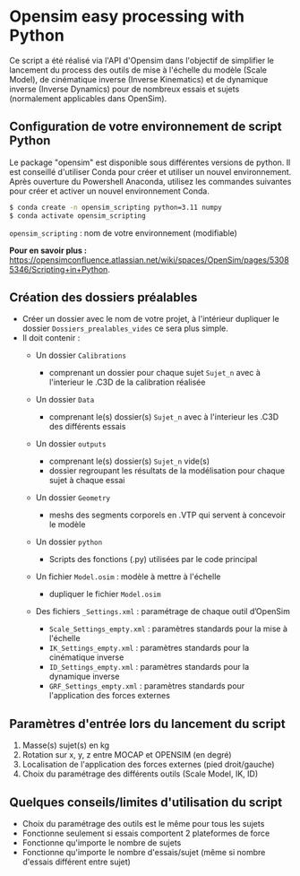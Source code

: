 # Opensim easy processing with Python
Ce script a été réalisé via l'API d'Opensim dans l'objectif de simplifier le lancement du process des outils de mise à l'échelle du modèle (Scale Model), de cinématique inverse (Inverse Kinematics) et de dynamique inverse (Inverse Dynamics) pour de nombreux essais et sujets (normalement applicables dans OpenSim). 

## Configuration de votre environnement de script Python 
Le package "opensim" est disponible sous différentes versions de python. Il est conseillé d'utiliser Conda pour créer et utiliser un nouvel environnement. Après ouverture du Powershell Anaconda, utilisez les commandes suivantes pour créer et activer un nouvel environnement Conda. 
```bash
$ conda create -n opensim_scripting python=3.11 numpy
$ conda activate opensim_scripting
```
`opensim_scripting` : nom de votre environnement (modifiable)

**Pour en savoir plus :** https://opensimconfluence.atlassian.net/wiki/spaces/OpenSim/pages/53085346/Scripting+in+Python.

## Création des dossiers préalables 
- Créer un dossier avec le nom de votre projet, à l'intérieur dupliquer le dossier `Dossiers_prealables_vides` ce sera plus simple.
- Il doit contenir :
  * Un dossier `Calibrations`
    + comprenant un dossier pour chaque sujet `Sujet_n` avec à l'interieur le .C3D de la calibration réalisée
  * Un dossier `Data`
    + comprenant le(s) dossier(s) `Sujet_n` avec à l'interieur les .C3D des différents essais
  * Un dossier `outputs`
    + comprenant le(s) dossier(s) `Sujet_n` vide(s)
    + dossier regroupant les résultats de la modélisation pour chaque sujet à chaque essai
  * Un dossier `Geometry`
    +  meshs des segments corporels en .VTP qui servent à concevoir le modèle
  * Un dossier `python`
    + Scripts des fonctions (.py) utilisées  par le code principal
      
  * Un fichier `Model.osim` : modèle à mettre à l'échelle
    + dupliquer le fichier `Model.osim` 
  * Des fichiers `_Settings.xml` : paramétrage de chaque outil d’OpenSim
    + `Scale_Settings_empty.xml` : paramètres standards pour la mise à l'échelle 
    + `IK_Settings_empty.xml` : paramètres standards pour la cinématique inverse
    + `ID_Settings_empty.xml` : paramètres standards pour la dynamique inverse
    + `GRF_Settings_empty.xml` : paramètres standards pour l'application des forces externes
   
## Paramètres d'entrée lors du lancement du script
1. Masse(s) sujet(s) en kg
2. Rotation sur x, y, z entre MOCAP et OPENSIM (en degré)
3. Localisation de l'application des forces externes (pied droit/gauche)
4. Choix du paramétrage des différents outils (Scale Model, IK, ID)
 
## Quelques conseils/limites d'utilisation du script
- Choix du paramétrage des outils est le même pour tous les sujets
- Fonctionne seulement si essais comportent 2 plateformes de force
- Fonctionne qu'importe le nombre de sujets
- Fonctionne qu'importe le nombre d'essais/sujet (même si nombre d'essais différent entre sujet)

   



    
  


   
      
